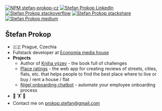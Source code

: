 <p align="left">
  <a href="https://www.npmjs.com/~stefan-prokop-cz"><img src="https://img.shields.io/badge/npm-stefan--prokop--cz-orange" alt="NPM stefan-prokop-cz" /></a>
  <a href="https://www.linkedin.com/in/stefan-prokop-cz/"><img src="https://img.shields.io/badge/LinkedIn-%C5%A0tefan%20Prokop-blue" alt="Stefan Prokop LinkedIn" /></a>
  <a href="https://stackoverflow.com/users/3783393/stefan-prokop-cz"><img src="https://img.shields.io/badge/stackoverflow-stefan--prokop--cz-yellow" alt="Stefan Prokop stackoverflow" /></a>
  <a href="https://stackshare.io/stefan-prokop-cz"><img src="https://img.shields.io/badge/stackshare-stefan--prokop--cz-blue" alt="Stefan Prokop stackshare" /></a>
  <a href="https://stefan-prokop-cz.medium.com/"><img src="https://img.shields.io/badge/medium-stefan--prokop--cz-brightgreen" alt="Stefan Prokop medium"></a>
</p>

## Štefan Prokop

- 🇨🇿 Prague, Czechia
- Fullstack developer at <a href="https://www.economia.cz/en/">Economia media house</a>
- **Projects**
  * Author of <a href="https://kniha-vyzev.cz">Kniha výzev</a> - the book full of challenges
  * <a href="https://stefan-prokop-cz.medium.com/my-projects-place-ratings-983335396d3b">Place ratings</a> - the web app for creating reviews of streets, cities, flats, etc. that helps people to find the best place where to live or buy / rent a house / flat
  * <a href="https://nigel-onboarding.com">Nigel onboarding chatbot</a> - automate your employee onboarding process
- 🥊 🏋️ 🌴
- Contact me on <a href="mailto: prokop.stefan@gmail.com">prokop.stefan@gmail.com</a>
